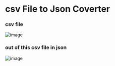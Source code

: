 
# csv File to Json Coverter

### csv file 


![image](https://user-images.githubusercontent.com/32159491/229118590-bb92691b-437d-4f23-8d76-379ae6fcef05.png)


### out of this csv file in json


![image](https://user-images.githubusercontent.com/32159491/229188925-faad168f-413e-4c97-8add-3edd6b3b2a13.png)
